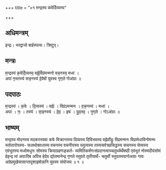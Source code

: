 +++
title = "०१ मन्द्रस्य कवेर्दिव्यस्य"

+++
## अधिमन्त्रम्
इन्द्रः। भरद्वाजो बार्हस्पत्यः। त्रिष्टुप्।

## मन्त्रः
म॒न्द्रस्य॑ क॒वेर्दि॒व्यस्य॒ वह्ने॒र्विप्र॑मन्मनो वच॒नस्य॒ मध्वः॑ ।  
अपा॑ न॒स्तस्य॑ सच॒नस्य॑ दे॒वेषो॑ युवस्व गृण॒ते गोअ॑ग्राः ॥

## पदपाठः
म॒न्द्रस्य॑ । क॒वेः । दि॒व्यस्य॑ । वह्नेः॑ । विप्र॑ऽमन्मनः । व॒च॒नस्य॑ । मध्वः॑ ।  
अपाः॑ । नः॒ । तस्य॑ । स॒च॒नस्य॑ । दे॒व॒ । इषः॑ । यु॒व॒स्व॒ । गृ॒ण॒ते । गोऽअ॑ग्राः ॥

## भाष्यम्
मन्द्रस्य मोदनस्य मदकरस्यवा कवेः विक्रान्तस्य दिव्यस्य दिविभवस्य वह्नेर्वोढुः विप्रमन्मनः विप्रामेधाविनोमन्मः स्तोतारोयस्य- सःतथोक्तःतस्य वचनस्य वचनीयस्य स्तुत्यस्य तस्यसर्वत्रप्रसिद्धस्य सचनस्य सेव्यस्य एवंभूतस्य मध्वोमधुनः सोमस्य क्रियाग्रहणङ्कर्त- व्यमितिकर्मणःसंप्रदानत्वाच्चतुर्थ्यर्थेषष्ठी एवंभूतं नोस्मदीयंसोमं हेइन्द्र त्वं अपाःपिब अपिच हेदेव द्योतमानेन्द्र गृणते स्तुवते तृतीयार्थे- चतुर्थी स्तुवतमयागोअग्राः गावः अग्रेप्रमुखेयासान्तादृशाइषोन्नानि युवस्व संयोजय ॥ १ ॥